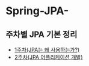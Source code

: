 # Spring-JPA-
## 주차별 JPA 기본 정리
- [1주차(JPA는 왜 사용하는가?)](https://jj-yi.tistory.com/3)
- [2주차(JPA 어플리케이션 개발)](https://jj-yi.tistory.com/4?category=930446)

